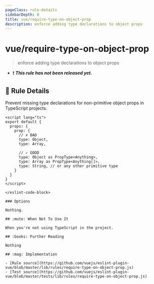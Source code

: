 ```yaml
---
pageClass: rule-details
sidebarDepth: 0
title: vue/require-type-on-object-prop
description: enforce adding type declarations to object props
---
```

# vue/require-type-on-object-prop

> enforce adding type declarations to object props

- :exclamation: <badge text="This rule has not been released yet." vertical="middle" type="error"> ***This rule has not been released yet.*** </badge>

## :book: Rule Details

Prevent missing type declarations for non-primitive object props in TypeScript projects.

<eslint-code-block :rules="{'vue/require-type-on-object-prop': ['error']}">

```vue
<script lang="ts">
export default {
  props: {
    prop: {
      // ✗ BAD
      type: Object,
      type: Array,
      
      // ✓ GOOD
      type: Object as PropType<Anything>,
      type: Array as PropType<Anything[]>,
      type: String, // or any other primitive type
    }
  }
}
</script>

</eslint-code-block>

### Options

Nothing.

## :mute: When Not To Use It

When you're not using TypeScript in the project.

## :books: Further Reading

Nothing

## :mag: Implementation

- [Rule source](https://github.com/vuejs/eslint-plugin-vue/blob/master/lib/rules/require-type-on-object-prop.js)
- [Test source](https://github.com/vuejs/eslint-plugin-vue/blob/master/tests/lib/rules/require-type-on-object-prop.js)
